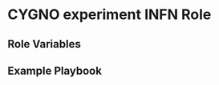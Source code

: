 
CYGNO experiment INFN Role
=======================


Role Variables
----------------


Example Playbook
----------------


